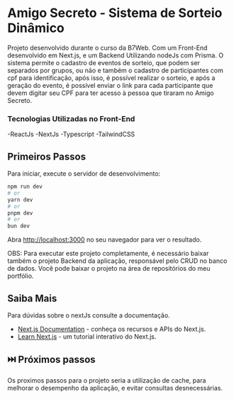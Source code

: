 # Amigo Secreto - Sistema de Sorteio Dinâmico

Projeto desenvolvido durante o curso da B7Web. Com um Front-End desenvolvido em Next.js, e um Backend Utilizando nodeJs com Prisma.
O sistema permite o cadastro de eventos de sorteio, que podem ser separados por grupos, ou não e também o cadastro de participantes com cpf para identificação, após isso, é possível realizar o sorteio, e após a geração do evento, é possível enviar o link para cada participante que devem digitar seu CPF para ter acesso à pessoa que tiraram no Amigo Secreto.

### Tecnologias Utilizadas no Front-End

-ReactJs
-NextJs
-Typescript
-TailwindCSS

## Primeiros Passos

Para iniciar, execute o servidor de desenvolvimento:

```bash
npm run dev
# or
yarn dev
# or
pnpm dev
# or
bun dev
```

Abra [http://localhost:3000](http://localhost:3000) no seu navegador para ver o resultado.

OBS: Para executar este projeto completamente, é necessário baixar também o projeto Backend da aplicação, responsável pelo CRUD no banco de dados.
Você pode baixar o projeto na área de repositórios do meu portfólio.

## Saiba Mais

Para dúvidas sobre o nextJs consulte a documentação.

- [Next.js Documentation](https://nextjs.org/docs) - conheça os recursos e APIs do Next.js.
- [Learn Next.js](https://nextjs.org/learn) - um tutorial interativo do Next.js.

## ⏭️ Próximos passos

Os proximos passos para o projeto seria a utilização de cache, para melhorar o desempenho da aplicação, e evitar consultas desnecessárias.
